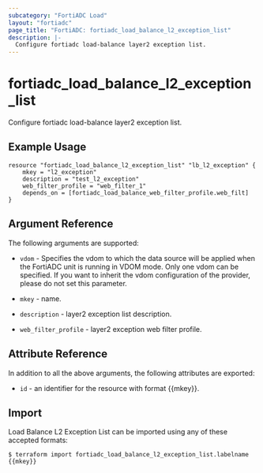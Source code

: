 ```yaml
---
subcategory: "FortiADC Load"
layout: "fortiadc"
page_title: "FortiADC: fortiadc_load_balance_l2_exception_list"
description: |-
  Configure fortiadc load-balance layer2 exception list.
---
```


# fortiadc_load_balance_l2_exception_list
Configure fortiadc load-balance layer2 exception list.

## Example Usage
```hcl
resource "fortiadc_load_balance_l2_exception_list" "lb_l2_exception" {
	mkey = "l2_exception"
	description = "test_l2_exception"
	web_filter_profile = "web_filter_1"
	depends_on = [fortiadc_load_balance_web_filter_profile.web_filt]
}

```

## Argument Reference

The following arguments are supported:

* `vdom` - Specifies the vdom to which the data source will be applied when the FortiADC unit is running in VDOM mode. Only one vdom can be specified. If you want to inherit the vdom configuration of the provider, please do not set this parameter.
* `mkey` - name.
* `description` - layer2 exception list description. 


* `web_filter_profile` - layer2 exception web filter profile. 

## Attribute Reference

In addition to all the above arguments, the following attributes are exported:
* `id` - an identifier for the resource with format {{mkey}}.

## Import
 Load Balance L2 Exception List can be imported using any of these accepted formats:
```
$ terraform import fortiadc_load_balance_l2_exception_list.labelname {{mkey}}
```
